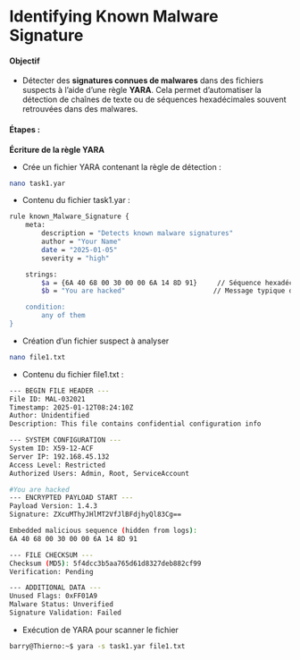 # Identifying Known Malware Signature

#### Objectif

- Détecter des **signatures connues de malwares** dans des fichiers suspects à l’aide d’une règle **YARA**. Cela permet d’automatiser la détection de chaînes de texte ou de séquences hexadécimales souvent retrouvées dans des malwares.

#### Étapes :

**Écriture de la règle YARA**

- Crée un fichier YARA contenant la règle de détection :

```sh
nano task1.yar
```

- Contenu du fichier task1.yar :

```sh
rule known_Malware_Signature {
    meta:
        description = "Detects known malware signatures"
        author = "Your Name"
        date = "2025-01-05"
        severity = "high"

    strings:
        $a = {6A 40 68 00 30 00 00 6A 14 8D 91}     // Séquence hexadécimale
        $b = "You are hacked"                      // Message typique d'attaque

    condition:
        any of them
}
```

- Création d’un fichier suspect à analyser

```sh
nano file1.txt
```

- Contenu du fichier file1.txt :

```sh
--- BEGIN FILE HEADER ---
File ID: MAL-032021
Timestamp: 2025-01-12T08:24:10Z
Author: Unidentified
Description: This file contains confidential configuration info

--- SYSTEM CONFIGURATION ---
System ID: X59-12-ACF
Server IP: 192.168.45.132
Access Level: Restricted
Authorized Users: Admin, Root, ServiceAccount

#You are hacked
--- ENCRYPTED PAYLOAD START ---
Payload Version: 1.4.3
Signature: ZXcuMThyJHlMT2VfJlBFdjhyQl83Cg==

Embedded malicious sequence (hidden from logs):
6A 40 68 00 30 00 00 6A 14 8D 91

--- FILE CHECKSUM ---
Checksum (MD5): 5f4dcc3b5aa765d61d8327deb882cf99
Verification: Pending

--- ADDITIONAL DATA ---
Unused Flags: 0xFF01A9
Malware Status: Unverified
Signature Validation: Failed
```

- Exécution de YARA pour scanner le fichier

```sh
barry@Thierno:~$ yara -s task1.yar file1.txt
```
